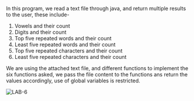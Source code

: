 In this program, we read a text file through java, and return multiple results to the user, these include- 

1. Vowels and their count 
2. Digits and their count 
3. Top five repeated words and their count 
4. Least five repeated words and their count 
5. Top five repeated characters and their count 
6. Least five repeated characters and their count 

We are using the attached text file, and different functions to implement the six functions asked, we pass the file content to the functions ans return the values accordingly, use of global variables is restricted.

![LAB-6](https://user-images.githubusercontent.com/118505475/230061475-708302bc-f6a1-4bf8-8229-c39b2b55656b.jpg)
